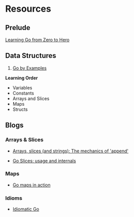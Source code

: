 # Resources

## Prelude

[Learning Go from Zero to Hero](https://milapneupane.com.np/2019/07/06/learning-golang-from-zero-to-hero/)

## Data Structures

1. [Go by Examples](https://gobyexample.com/)

**Learning Order**

* Variables
* Constants
* Arrays and Slices
* Maps
* Structs

## Blogs

### Arrays & Slices

* [Arrays, slices (and strings): The mechanics of 'append'](https://blog.golang.org/slices)

* [Go Slices: usage and internals](https://blog.golang.org/slices-intro)

### Maps

* [Go maps in action](https://blog.golang.org/maps)

### Idioms

* [Idiomatic Go](https://about.sourcegraph.com/go/idiomatic-go)
